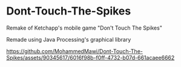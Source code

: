 # Dont-Touch-The-Spikes
Remake of Ketchapp's mobile game "Don't Touch The Spikes"

Remade using Java Processing's graphical library



https://github.com/MohammedMawi/Dont-Touch-The-Spikes/assets/90345617/6016f98b-f0ff-4732-b07d-661acaee6662


